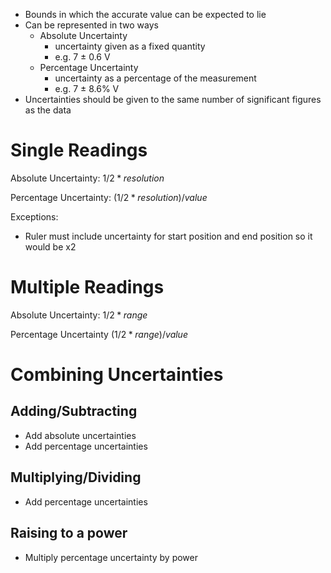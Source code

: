 - Bounds in which the accurate value can be expected to lie
- Can be represented in two ways
	- Absolute Uncertainty
		- uncertainty given as a fixed quantity
		- e.g. 7 ± 0.6 V
	- Percentage Uncertainty
		- uncertainty as a percentage of the measurement
		- e.g. 7 ± 8.6% V
- Uncertainties should be given to the same number of significant figures as the data
# Single Readings
Absolute Uncertainty:
$1/2 * resolution$ 

Percentage Uncertainty:
$(1/2*resolution)/value$

Exceptions:
- Ruler must include uncertainty for start position and end position so it would be x2
# Multiple Readings
Absolute Uncertainty:
$1/2 * range$

Percentage Uncertainty
$(1/2*range)/value$

# Combining Uncertainties
## Adding/Subtracting
- Add absolute uncertainties
- Add percentage uncertainties
## Multiplying/Dividing
- Add percentage uncertainties
## Raising to a power
- Multiply percentage uncertainty by power